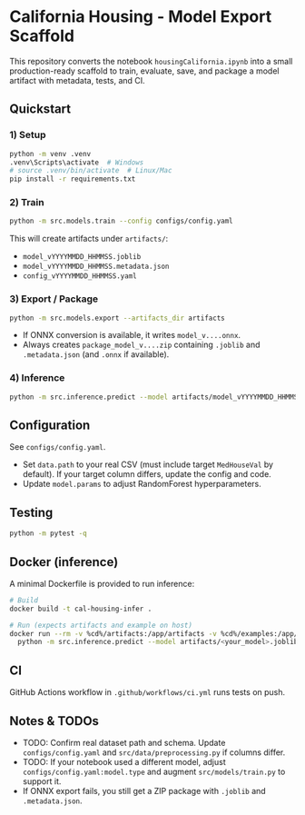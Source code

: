 # California Housing - Model Export Scaffold

This repository converts the notebook `housingCalifornia.ipynb` into a small production-ready scaffold to train, evaluate, save, and package a model artifact with metadata, tests, and CI.

## Quickstart

### 1) Setup

```bash
python -m venv .venv
.venv\Scripts\activate  # Windows
# source .venv/bin/activate  # Linux/Mac
pip install -r requirements.txt
```

### 2) Train

```bash
python -m src.models.train --config configs/config.yaml
```
This will create artifacts under `artifacts/`:
- `model_vYYYYMMDD_HHMMSS.joblib`
- `model_vYYYYMMDD_HHMMSS.metadata.json`
- `config_vYYYYMMDD_HHMMSS.yaml`

### 3) Export / Package

```bash
python -m src.models.export --artifacts_dir artifacts
```
- If ONNX conversion is available, it writes `model_v....onnx`.
- Always creates `package_model_v....zip` containing `.joblib` and `.metadata.json` (and `.onnx` if available).

### 4) Inference

```bash
python -m src.inference.predict --model artifacts/model_vYYYYMMDD_HHMMSS.joblib --input_json examples/example_request.json --output_csv predictions.csv
```

## Configuration
See `configs/config.yaml`.
- Set `data.path` to your real CSV (must include target `MedHouseVal` by default). If your target column differs, update the config and code.
- Update `model.params` to adjust RandomForest hyperparameters.

## Testing
```bash
python -m pytest -q
```

## Docker (inference)
A minimal Dockerfile is provided to run inference:

```bash
# Build
docker build -t cal-housing-infer .

# Run (expects artifacts and example on host)
docker run --rm -v %cd%/artifacts:/app/artifacts -v %cd%/examples:/app/examples cal-housing-infer \
  python -m src.inference.predict --model artifacts/<your_model>.joblib --input_json examples/example_request.json --output_csv predictions.csv
```

## CI
GitHub Actions workflow in `.github/workflows/ci.yml` runs tests on push.

## Notes & TODOs
- TODO: Confirm real dataset path and schema. Update `configs/config.yaml` and `src/data/preprocessing.py` if columns differ.
- TODO: If your notebook used a different model, adjust `configs/config.yaml:model.type` and augment `src/models/train.py` to support it.
- If ONNX export fails, you still get a ZIP package with `.joblib` and `.metadata.json`.

